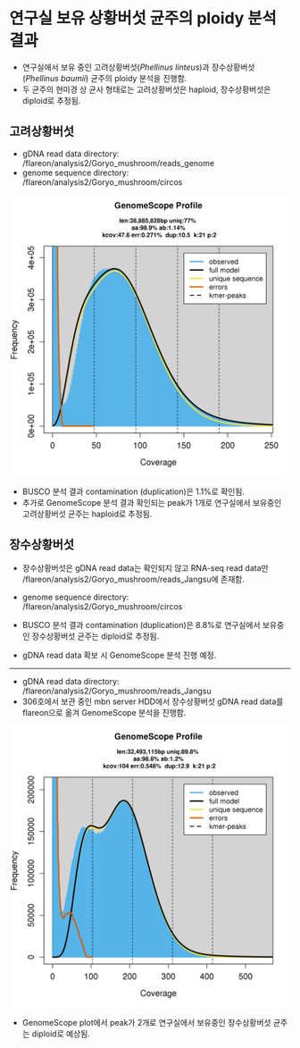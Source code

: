 # 연구실 보유 상황버섯 균주의 ploidy 분석 결과

* 연구실에서 보유 중인 고려상황버섯(*Phellinus linteus*)과 장수상황버섯(*Phellinus baumii*) 균주의 ploidy 분석을 진행함.
* 두 균주의 현미경 상 균사 형태로는 고려상황버섯은 haploid, 장수상황버섯은 diploid로 추정됨.

## 고려상황버섯

* gDNA read data directory: /flareon/analysis2/Goryo_mushroom/reads_genome
* genome sequence directory: /flareon/analysis2/Goryo_mushroom/circos

![](./plot/goryeo.png)

* BUSCO 분석 결과 contamination (duplication)은 1.1%로 확인됨.
* 추가로 GenomeScope 분석 결과 확인되는 peak가 1개로 연구실에서 보유중인 고려상황버섯 균주는 haploid로 추정됨.

## 장수상황버섯

* 장수상황버섯은 gDNA read data는 확인되지 않고 RNA-seq read data만 /flareon/analysis2/Goryo_mushroom/reads_Jangsu에 존재함.
* genome sequence directory: /flareon/analysis2/Goryo_mushroom/circos

* BUSCO 분석 결과 contamination (duplication)은 8.8%로 연구실에서 보유중인 장수상황버섯 균주는 diploid로 추정됨.
* gDNA read data 확보 시 GenomeScope 분석 진행 예정.

----

* gDNA read data directory: /flareon/analysis2/Goryo_mushroom/reads_Jangsu
* 306호에서 보관 중인 mbn server HDD에서 장수상황버섯 gDNA read data를 flareon으로 옮겨 GenomeScope 분석을 진행함.

![](./plot/jangsu.png)

* GenomeScope plot에서 peak가 2개로 연구실에서 보유중인 장수상황버섯 균주는 diploid로 예상됨.
